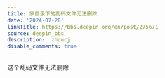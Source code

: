 ```yaml
---
title: 家目录下的乱码文件无法删除
date: '2024-07-28'
linkTitle: https://bbs.deepin.org/en/post/275671
source: deepin_bbs
description:  zhoucj 
disable_comments: true
---
```

这个乱码文件无法删除
